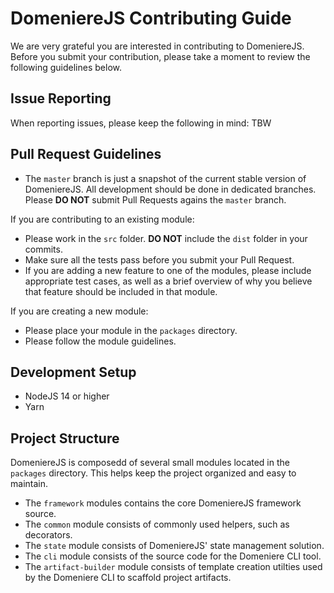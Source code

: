 # DomeniereJS Contributing Guide
We are very grateful you are interested in contributing to DomeniereJS. Before you submit your contribution, please take a
moment to review the following guidelines below.

## Issue Reporting
When reporting issues, please keep the following in mind:
TBW

## Pull Request Guidelines
- The `master` branch is just a snapshot of the current stable version of DomeniereJS. All development should be done in dedicated branches. Please **DO NOT** submit Pull Requests agains the `master` branch.

If you are contributing to an existing module:
- Please work in the `src` folder. **DO NOT** include the `dist` folder in your commits.
- Make sure all the tests pass before you submit your Pull Request.
- If you are adding a new feature to one of the modules, please include appropriate test cases, as well as a brief overview of why you believe that feature should be included in that module.

If you are creating a new module:
- Please place your module in the `packages` directory.
- Please follow the module guidelines.

## Development Setup
- NodeJS 14 or higher
- Yarn

## Project Structure
DomeniereJS is composedd of several small modules located in the `packages` directory. This helps keep the project organized and easy to maintain.
- The `framework` modules contains the core DomeniereJS framework source.
- The `common` module consists of commonly used helpers, such as decorators.
- The `state` module consists of DomeniereJS' state management solution.
- The `cli` module consists of the source code for the Domeniere CLI tool.
- The `artifact-builder` module consists of template creation utilties used by the Domeniere CLI to scaffold project artifacts.
